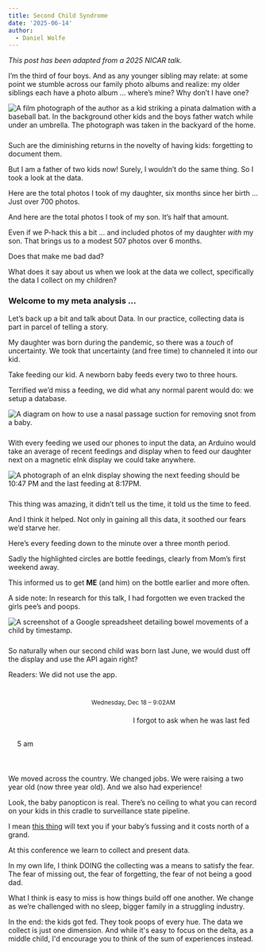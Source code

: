```yaml
---
title: Second Child Syndrome
date: '2025-06-14'
author:
  - Daniel Wolfe
---
```


<script>
  import Ai2html from '$lib/components/Ai2html.svelte';
</script>

_This post has been adapted from a 2025 NICAR talk._

I’m the third of four boys. And as any younger sibling may relate: at some point we stumble across our family photo albums and realize: my older siblings each have a photo album … where’s mine? Why don’t I have one?

<img class="post-img"
alt="A film photograph of the author as a kid striking a pinata dalmation with a baseball bat. In the background other kids and the boys father watch while under an umbrella. The photograph was taken in the backyard of the home."
src="/posts/second-child-syndrome/pinata.jpg"
/>

Such are the diminishing returns in the novelty of having kids: forgetting to document them.

But I am a father of two kids now! Surely, I wouldn’t do the same thing. So I took a look at the data.

<Ai2html slug="second-child-syndrome" name="photo_chart" description="This line chart shows number of photos captured in the Y-Axis of my first kid over 180 days (in the X-Axis). The line shows a steady increase to 703 photos of Kid 1."></Ai2html>

Here are the total photos I took of my daughter, six months since her birth … Just over 700 photos.

<Ai2html slug="second-child-syndrome" name="photo_chart_2" description="This second line chart adds an additional line here that shows the amount of photos taken of my second child over adjusted to the same time period. In this line, we see that a total of 370 photos were taken."></Ai2html>

And here are the total photos I took of my son. It’s half that amount.

Even if we P-hack this a bit … and included photos of my daughter _with_ my son. That brings us to a modest 507 photos over 6 months.

<Ai2html slug="second-child-syndrome" name="photo_chart_3" description="In this final chart, I added the photos I took of my second kid where the first kid is also present. As I note in the text, this was an attempt to juice-up the numbers a bit. Even doing this, though, the total comes to 507 photos over 180 day time period."></Ai2html>

Does that make me bad dad?

What does it say about us when we look at the data we collect, specifically the data I collect on my children?

### Welcome to my meta analysis ...

Let’s back up a bit and talk about Data. In our practice, collecting data is part in parcel of telling a story.

My daughter was born during the pandemic, so there was a _touch_ of uncertainty. We took that uncertainty (and free time) to channeled it into our kid.

Take feeding our kid. A newborn baby feeds every two to three hours.

Terrified we’d miss a feeding, we did what any normal parent would do: we setup a database.

<img class="post-img"
alt="A diagram on how to use a nasal passage suction for removing snot from a baby."
src="/posts/second-child-syndrome/feeding_diagram.png"
/>


With every feeding we used our phones to input the data, an Arduino would take an average of recent feedings and display when to feed our daughter next on a magnetic eInk display we could take anywhere.

<img class="post-img"
alt="A photograph of an eInk display showing the next feeding should be 10:47 PM and the last feeding at 8:17PM."
src="/posts/second-child-syndrome/feeding_clock.jpg"
/>

This thing was amazing, it didn’t tell us the time, it told us the time to feed.

And I think it helped. Not only in gaining all this data, it soothed our fears we’d starve her.

<Ai2html slug="second-child-syndrome" name="feeding_scatter" description="This scatterplot shows in the Y-Axis time in a 24-hour day. Over 90 days, the data set are breast versus bottle feedings. This is representative of how much data was collected over the feeding of our kid. It's demonstrative of the abundance of data."></Ai2html>

Here’s every feeding down to the minute over a three month period.

Sadly the highlighted circles are bottle feedings, clearly from Mom’s first weekend away.

This informed us to get **ME** (and him) on the bottle earlier and more often.

A side note: In research for this talk, I had forgotten we even tracked the girls pee’s and poops.

<img class="post-img"
alt="A screenshot of a Google spreadsheet detailing bowel movements of a child by timestamp."
src="/posts/second-child-syndrome/poo_spreadsheet.png"
/>


So naturally when our second child was born last June, we would dust off the display and use the API again right?

Readers: We did not use the app.

<p class="timestamp">Wednesday, Dec 18 – 9:02AM</p>
<p class="chat message-from">I forgot to ask when he was last fed</p>
<p class="chat message-to">5 am<p>

We moved across the country. We changed jobs. We were raising a two year old (now three year old). And we also had experience!

Look, the baby panopticon is real. There’s no ceiling to what you can record on your kids in this cradle to surveillance state pipeline.

I mean <a href="https://www.happiestbaby.com/products/snoo-smart-bassinet" target="_blank">this thing</a> will text you if your baby’s fussing and it costs north of a grand.

At this conference we learn to collect and present data.

In my own life, I think DOING the collecting was a means to satisfy the fear. The fear of missing out, the fear of forgetting, the fear of not being a good dad.

What I think is easy to miss is how things build off one another. We change as we’re challenged with no sleep, bigger family in a struggling industry.

In the end: the kids got fed. They took poops of every hue. The data we collect is just one dimension. And while it's easy to focus on the delta, as a middle child, I'd encourage you to think of the sum of experiences instead.

<style lang="scss">
  .post-img {
    margin-bottom: 10px;
  }
  .timestamp {
    margin-top: 40px;
    font-size: .75rem;
    text-align: center;
  }
  .chat {
    width: fit-content;
    padding: 8px 18px;
    border-radius: 20px;
    &.message-from {
      margin: 0 0 0 auto;
      background-color: $beige;
    }
    &.message-to {
      background-color: $primary-light;
      text-align: left;
      margin-bottom: 45px;
    }
  }
</style>